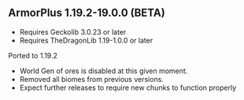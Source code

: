ArmorPlus 1.19.2-19.0.0 (BETA)
----------------------------

* Requires Geckolib 3.0.23 or later
* Requires TheDragonLib 1.19-1.0.0 or later

Ported to 1.19.2

- World Gen of ores is disabled at this given moment.
- Removed all biomes from previous versions.
- Expect further releases to require new chunks to function properly